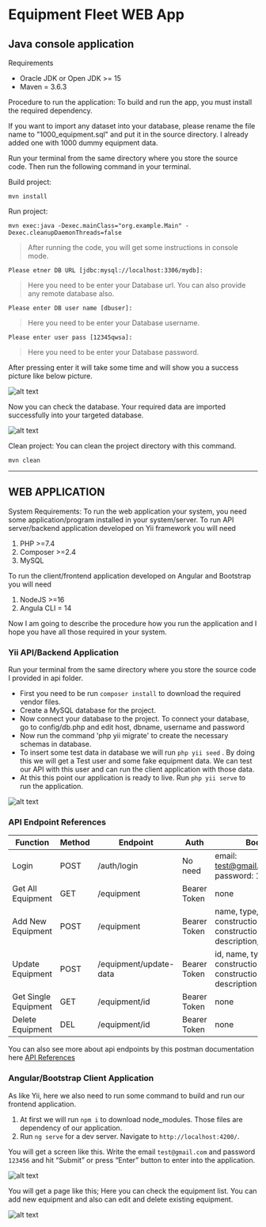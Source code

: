 # Equipment Fleet WEB App

## Java console application
Requirements
- Oracle JDK or Open JDK >= 15
- Maven = 3.6.3

Procedure to run the application:
To build and run the app, you must install the required dependency.

If you want to import any dataset into your database, please rename the file name to "1000_equipment.sql" and put it in the source directory. I already added one with 1000 dummy equipment data.

Run your terminal from the same directory where you store the source code. Then run the following command in your terminal.

Build project:

`mvn install `

Run project:

`mvn exec:java -Dexec.mainClass="org.example.Main" -Dexec.cleanupDaemonThreads=false`

> After running the code, you will get some instructions in console mode.

`Please etner DB URL [jdbc:mysql://localhost:3306/mydb]:`
> Here you need to be enter your Database url. You can also provide any remote database also.

`Please enter DB user name [dbuser]:`
> Here you need to be enter your Database username.

`Please enter user pass [12345qwsa]:`
> Here you need to be enter your Database password.

After pressing enter it will take some time and will show you a success picture like below picture.

![alt text](https://i.ibb.co/312RKgr/image.png)

 
Now you can check the database. Your required data are imported successfully into your targeted database. 

 ![alt text](https://i.ibb.co/LQ7GJdj/image.png)

Clean project: 
You can clean the project directory with this command.

`mvn clean`

---

## WEB APPLICATION

System Requirements:
To run the web application your system, you need some application/program installed in your system/server. 
To run API server/backend application developed on Yii framework you will need
1.	PHP >=7.4
2.	Composer >=2.4
3.	MySQL 

To run the client/frontend application developed on Angular and Bootstrap you will need
1.	NodeJS >=16
2.	Angula CLI = 14

Now I am going to describe the procedure how you run the application and I hope you have all those required in your system.

### Yii API/Backend Application
Run your terminal from the same directory where you store the source code I provided in api folder. 

- First you need to be run `composer install` to download the required vendor files.
- Create a MySQL database for the project.
- Now connect your database to the project. To connect your database, go to config/db.php and edit host, dbname, username and password
- Now run the command 'php yii migrate' to create the necessary schemas in database.
- To insert some test data in database we will run `php yii seed` . By doing this we will get a Test user and some fake equipment data. We can test our API with this user and can run the client application with those data.
- At this this point our application is ready to live. Run `php yii serve` to run the application.


 ![alt text](https://i.ibb.co/M96Hn7n/image.png)




### API Endpoint References 
| Function | Method | Endpoint | Auth | Body |
| -------- | ------ | -------- | -----| ---- |
| Login	| POST | /auth/login | No need | email: test@gmail.com  password: 123456 |
|Get All Equipment|	GET |	/equipment	| Bearer Token|	none|
|Add New Equipment | POST |	/equipment	| Bearer Token | name, type, construction_number, construction_year, description, image |
| Update Equipment	|POST	|/equipment/update-data	|Bearer Token|	id, name, type, construction_number, construction_year, description|
|Get Single Equipment|	GET|	/equipment/id|	Bearer Token|	none|
|Delete Equipment|	DEL	|/equipment/id|	Bearer Token|	none|

You can also see more about api endpoints by this postman documentation here [API References](https://documenter.getpostman.com/view/9802662/2s8YswQBiD)





### Angular/Bootstrap Client Application
As like Yii, here we also need to run some command to build and run our frontend application.
1.	At first we will run `npm i`  to download node_modules. Those files are dependency of our application. 
2.	Run `ng serve` for a dev server. Navigate to `http://localhost:4200/`.

 

You will get a screen like this. Write the email  `test@gmail.com` and password `123456` and hit “Submit” or press “Enter” button to enter into the application.

 ![alt text](https://i.ibb.co/SVNGFGP/image.png)
 
You will get a page like this; Here you can check the equipment list. You can add new equipment and also can edit and delete existing equipment. 

 ![alt text](https://i.ibb.co/FYfS7h7/image.png)